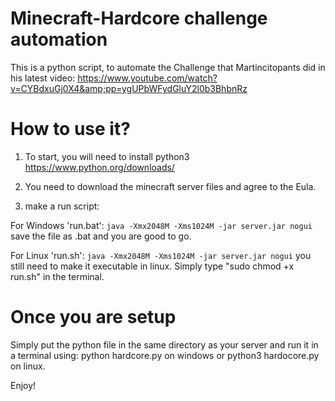 # Minecraft-Hardcore challenge automation
This is a python script, to automate the Challenge that Martincitopants did in his latest video: 
https://www.youtube.com/watch?v=CYBdxuGj0X4&amp;pp=ygUPbWFydGluY2l0b3BhbnRz


# How to use it?

1. To start, you will need to install python3 
https://www.python.org/downloads/

2. You need to download the minecraft server files and agree to the Eula.

3. make a run script:

For Windows 'run.bat':
```java -Xmx2048M -Xms1024M -jar server.jar nogui```
save the file as .bat and you are good to go.

For Linux 'run.sh':
```java -Xmx2048M -Xms1024M -jar server.jar nogui```
you still need to make it executable in linux. Simply type "sudo chmod +x run.sh" in the terminal.


# Once you are setup

Simply put the python file in the same directory as your server and run it in a terminal using:
python hardcore.py on windows 
or
python3 hardocore.py on linux.

Enjoy!
